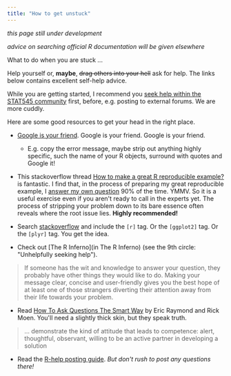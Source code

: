 ```yaml
---
title: "How to get unstuck"
---
```


*this page still under development*

*advice on searching official R documentation will be given elsewhere*

What to do when you are stuck ...

Help yourself or, __maybe__, ~~drag others into your hell~~ ask for help. The links below contains excellent self-help advice.

While you are getting started, I recommend you [seek help within the STAT545 community](help-STAT545.html) first, before, e.g. posting to external forums. We are more cuddly.

Here are some good resources to get your head in the right place.

  * [Google is your friend](http://xkcd.com/627/). Google is your friend. Google is your friend.
  
    - E.g. copy the error message, maybe strip out anything highly specific, such the name of your R objects, surround with quotes and Google it!

  * This stackoverflow thread [How to make a great R reproducible example?](http://stackoverflow.com/questions/5963269/how-to-make-a-great-r-reproducible-example/5963610#5963610) is fantastic. I find that, in the process of preparing my great reproducible example, I [answer my own question](http://htmlpreview.github.io/?https://gist.githubusercontent.com/jennybc/58466fd018823302f398/raw/4c7059558e1525b482f1ee794a5828ca8999bf98/2014-07-25_wrapper-graphics-dev-open-close.html) 90% of the time. YMMV. So it is a useful exercise even if you aren't ready to call in the experts yet. The process of stripping your problem down to its bare essence often reveals where the root issue lies. __Highly recommended!__
  
  
  * Search [stackoverflow](http://stackoverflow.com) and include the `[r]` tag. Or the `[ggplot2]` tag. Or the `[plyr]` tag. You get the idea.

  * Check out [The R Inferno](in The R Inferno) (see the 9th circle: "Unhelpfully seeking help").
  
  > If someone has the wit and knowledge to answer your question, they probably have other things they would like to do. Making your message clear, concise and user-friendly gives you the best hope of at least one of those strangers diverting their attention away from their life towards your problem.
  
  * Read [How To Ask Questions The Smart Way](http://www.catb.org/~esr/faqs/smart-questions.html) by Eric Raymond and Rick Moen. You'll need a slightly thick skin, but they speak truth.
  
  > ... demonstrate the kind of attitude that leads to competence: alert, thoughtful, observant, willing to be an active partner in developing a solution
  
  * Read the [R-help posting guide](http://www.r-project.org/posting-guide.html). *But don't rush to post any questions there!*


